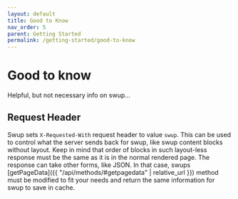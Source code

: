 ```yaml
---
layout: default
title: Good to Know
nav_order: 5
parent: Getting Started
permalink: /getting-started/good-to-know
---
```


# Good to know
Helpful, but not necessary info on swup...

## Request Header
Swup sets `X-Requested-With` request header to value `swup`.
This can be used to control what the server sends back for swup, like swup content blocks without layout.
Keep in mind that order of blocks in such layout-less response must be the same as it is in the normal rendered page.
The response can take other forms, like JSON.
In that case, swups [getPageData]({{ "/api/methods/#getpagedata" | relative_url }}) method must be modified to fit your needs and return the same information for swup to save in cache.
